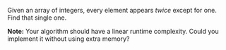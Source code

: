 Given an array of integers, every element appears *twice* except for one. Find that single one.

**Note:**
Your algorithm should have a linear runtime complexity. Could you implement it without using extra memory?